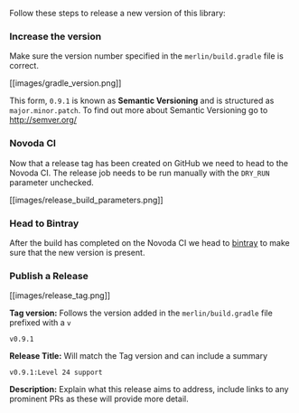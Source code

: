 Follow these steps to release a new version of this library:

### Increase the version
Make sure the version number specified in the `merlin/build.gradle` file is correct.

[[images/gradle_version.png]]

This form, `0.9.1` is known as **Semantic Versioning** and is structured as `major.minor.patch`. To find out more about Semantic Versioning go to http://semver.org/

### Novoda CI
Now that a release tag has been created on GitHub we need to head to the Novoda CI. The release job needs
to be run manually with the `DRY_RUN` parameter unchecked.

[[images/release_build_parameters.png]]

### Head to Bintray
After the build has completed on the Novoda CI we head to [bintray](https://bintray.com/novoda/) to make sure that the
new version is present.

### Publish a Release

[[images/release_tag.png]]

**Tag version:** Follows the version added in the `merlin/build.gradle` file prefixed with a `v` 

`v0.9.1`

**Release Title:** Will match the Tag version and can include a summary 

`v0.9.1:Level 24 support`

**Description:** Explain what this release aims to address, include links to any prominent PRs as these will provide more detail.
